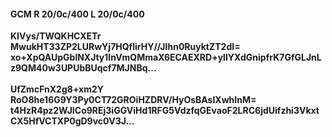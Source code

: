 #### GCM R 20/0c/400 L 20/0c/400
**KIVys/TWQKHCXETr**<br/>**MwukHT33ZP2LURwYj7HQflirHY//JIhn0RuyktZT2dI=**<br/>**xo+XpQAUpGblNXJty1InVmQMmaX6ECAEXRD+ylIYXdGnipfrK7GfGLJnLz9QM40w3UPUbBUqcf7MJNBq...**<br/><br/>
**UfZmcFnX2g8+xm2Y**<br/>**RoO8he16G9Y3Py0CT72GROiHZDRV/HyOsBAsIXwhInM=**<br/>**t4HzR4pz2WJICo9REj3iGGViHd1RFG5VdzfqGEvaoF2LRC6jdUifzhi3VkxtCX5HfVCTXP0gD9vc0V3J...**
